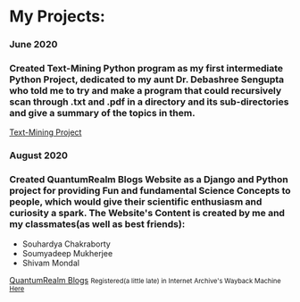 
# My Projects:

### June 2020
### Created Text-Mining Python program as my first intermediate Python Project, dedicated to my aunt Dr. Debashree Sengupta who told me to try and make a program that could recursively scan through .txt and .pdf in a directory and its sub-directories and give a summary of the topics in them.
<a href="https://www.github.com/manavsengupta/textminingproject">Text-Mining Project</a>

### August 2020
### Created QuantumRealm Blogs Website as a Django and Python project for providing Fun and fundamental Science Concepts to people, which would give their scientific enthusiasm and curiosity a spark. The Website's Content is created by me and my classmates(as well as best friends):
<ul>
  <li>
  Souhardya Chakraborty
  </li>
  <li>
  Soumyadeep Mukherjee
  </li>
  <li>
  Shivam Mondal
  </li>
</ul>
<a href="https://www.quantumrealm.in">QuantumRealm Blogs</a>
<small>Registered(a little late) in Internet Archive's Wayback Machine <a href="https://web.archive.org/web/*/https://www.quantumrealm.in/"> Here </a></small>

